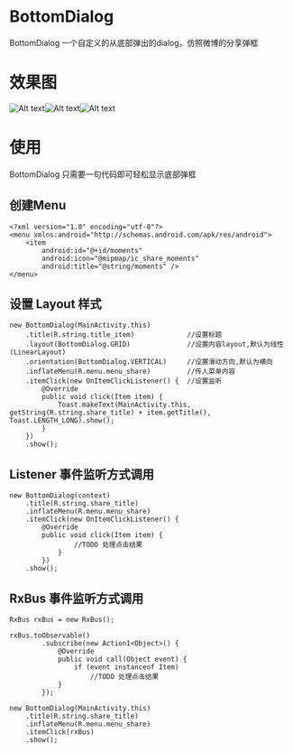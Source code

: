 # BottomDialog
BottomDialog 一个自定义的从底部弹出的dialog，仿照微博的分享弹框

# 效果图
![Alt text](/art/demo.gif)![Alt text](/art/horizontal.png)![Alt text](/art/vertical.png)

# 使用
BottomDialog 只需要一句代码即可轻松显示底部弹框

## 创建Menu
    <?xml version="1.0" encoding="utf-8"?>
    <menu xmlns:android="http://schemas.android.com/apk/res/android">
        <item
            android:id="@+id/moments"
            android:icon="@mipmap/ic_share_moments"
            android:title="@string/moments" />
    </menu>
    
## 设置 Layout 样式

    new BottomDialog(MainActivity.this)
        .title(R.string.title_item)             //设置标题
        .layout(BottomDialog.GRID)              //设置内容layout,默认为线性(LinearLayout)
        .orientation(BottomDialog.VERTICAL)     //设置滑动方向,默认为横向
        .inflateMenu(R.menu.menu_share)         //传人菜单内容
        .itemClick(new OnItemClickListener() {  //设置监听
            @Override
            public void click(Item item) {
                Toast.makeText(MainActivity.this, getString(R.string.share_title) + item.getTitle(), Toast.LENGTH_LONG).show();
            }
        })
        .show();

## Listener 事件监听方式调用
    new BottomDialog(context)
        .title(R.string.share_title)
        .inflateMenu(R.menu.menu_share)
        .itemClick(new OnItemClickListener() {
            @Override
            public void click(Item item) {
                    //TODO 处理点击结果
                }
            })
        .show();
        
## RxBus 事件监听方式调用
    RxBus rxBus = new RxBus();
    
    rxBus.toObservable()
            .subscribe(new Action1<Object>() {
                @Override
                public void call(Object event) {
                    if (event instanceof Item)
                        //TODO 处理点击结果
                }
            });
            
    new BottomDialog(MainActivity.this)
        .title(R.string.share_title)
        .inflateMenu(R.menu.menu_share)
        .itemClick(rxBus)
        .show();